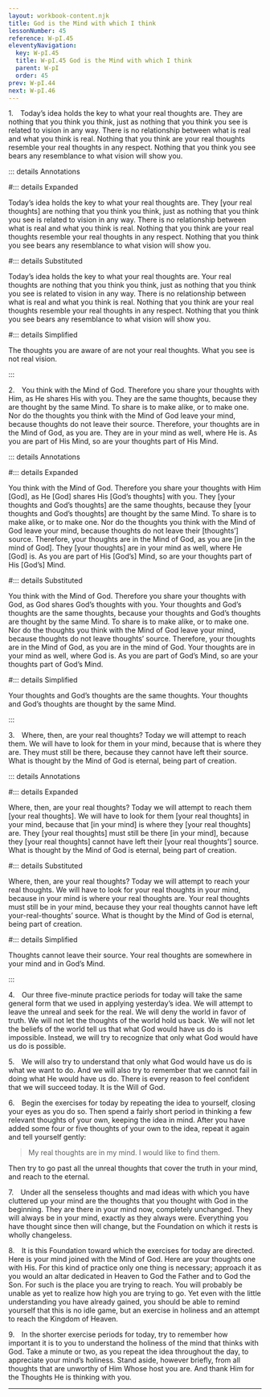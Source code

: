 ```yaml
---
layout: workbook-content.njk
title: God is the Mind with which I think
lessonNumber: 45
reference: W-pI.45
eleventyNavigation:
  key: W-pI.45
  title: W-pI.45 God is the Mind with which I think
  parent: W-pI
  order: 45
prev: W-pI.44
next: W-pI.46
---
```


1. Today’s idea holds the key to what your real thoughts are. 
They are nothing that you think you think, just as nothing that you think you see is related to vision in any way. 
There is no relationship between what is real and what you think is real. 
Nothing that you think are your real thoughts resemble your real thoughts in any respect. 
Nothing that you think you see bears any resemblance to what vision will show you.

::: details Annotations

#::: details Expanded

Today’s idea holds the key to what your real thoughts are. 
They [your real thoughts] are nothing that you think you think, just as nothing that you think you see is related to vision in any way. 
There is no relationship between what is real and what you think is real. 
Nothing that you think are your real thoughts resemble your real thoughts in any respect. 
Nothing that you think you see bears any resemblance to what vision will show you.

#::: details Substituted

Today’s idea holds the key to what your real thoughts are. 
Your real thoughts are nothing that you think you think, just as nothing that you think you see is related to vision in any way. 
There is no relationship between what is real and what you think is real. 
Nothing that you think are your real thoughts resemble your real thoughts in any respect. 
Nothing that you think you see bears any resemblance to what vision will show you.

#::: details Simplified

The thoughts you are aware of are not your real thoughts. 
What you see is not real vision.

:::


2. You think with the Mind of God. 
Therefore you share your thoughts with Him, as He shares His with you. 
They are the same thoughts, because they are thought by the same Mind. 
To share is to make alike, or to make one. 
Nor do the thoughts you think with the Mind of God leave your mind, because thoughts do not leave their source. 
Therefore, your thoughts are in the Mind of God, as you are. 
They are in your mind as well, where He is. 
As you are part of His Mind, so are your thoughts part of His Mind.

::: details Annotations

#::: details Expanded

You think with the Mind of God. 
Therefore you share your thoughts with Him [God], as He [God] shares His [God’s thoughts] with you. 
They [your thoughts and God’s thoughts] are the same thoughts, because they [your thoughts and God’s thoughts] are thought by the same Mind. 
To share is to make alike, or to make one. 
Nor do the thoughts you think with the Mind of God leave your mind, because thoughts do not leave their [thoughts’] source. 
Therefore, your thoughts are in the Mind of God, as you are [in the mind of God]. 
They [your thoughts] are in your mind as well, where He [God] is. 
As you are part of His [God’s] Mind, so are your thoughts part of His [God’s] Mind.

#::: details Substituted

You think with the Mind of God. 
Therefore you share your thoughts with God, as God shares God’s thoughts with you. 
Your thoughts and God’s thoughts are the same thoughts, because your thoughts and God’s thoughts are thought by the same Mind. 
To share is to make alike, or to make one. 
Nor do the thoughts you think with the Mind of God leave your mind, because thoughts do not leave thoughts’ source. 
Therefore, your thoughts are in the Mind of God, as you are in the mind of God. 
Your thoughts are in your mind as well, where God is. 
As you are part of God’s Mind, so are your thoughts part of God’s Mind.

#::: details Simplified

Your thoughts and God’s thoughts are the same thoughts.
Your thoughts and God’s thoughts are thought by the same Mind.

:::


3. Where, then, are your real thoughts? 
Today we will attempt to reach them. 
We will have to look for them in your mind, because that is where they are. 
They must still be there, because they cannot have left their source. 
What is thought by the Mind of God is eternal, being part of creation.


::: details Annotations

#::: details Expanded

Where, then, are your real thoughts? 
Today we will attempt to reach them [your real thoughts]. 
We will have to look for them [your real thoughts] in your mind, because that [in your mind] is where they [your real thoughts] are. 
They [your real thoughts] must still be there [in your mind], because they [your real thoughts] cannot have left their [your real thoughts’] source. 
What is thought by the Mind of God is eternal, being part of creation.

#::: details Substituted

Where, then, are your real thoughts? 
Today we will attempt to reach your real thoughts. 
We will have to look for your real thoughts in your mind, because in your mind is where your real thoughts are. 
Your real thoughts must still be in your mind, because they your real thoughts cannot have left your-real-thoughts’ source. 
What is thought by the Mind of God is eternal, being part of creation.

#::: details Simplified

Thoughts cannot leave their source. Your real thoughts are somewhere in your mind and in God’s Mind.

:::


4. Our three five-minute practice periods for today will take the same general form that we used in applying yesterday’s idea. 
We will attempt to leave the unreal and seek for the real. 
We will deny the world in favor of truth. 
We will not let the thoughts of the world hold us back. 
We will not let the beliefs of the world tell us that what God would have us do is impossible. 
Instead, we will try to recognize that only what God would have us do is possible.


5. We will also try to understand that only what God would have us do is what we want to do. 
And we will also try to remember that we cannot fail in doing what He would have us do. 
There is every reason to feel confident that we will succeed today. 
It is the Will of God.


6. Begin the exercises for today by repeating the idea to yourself, closing your eyes as you do so. 
Then spend a fairly short period in thinking a few relevant thoughts of your own, keeping the idea in mind. 
After you have added some four or five thoughts of your own to the idea, repeat it again and tell yourself gently:

>My real thoughts are in my mind. 
I would like to find them.

Then try to go past all the unreal thoughts that cover the truth in your mind, and reach to the eternal.

7. Under all the senseless thoughts and mad ideas with which you have cluttered up your mind are the thoughts that you thought with God in the beginning. 
They are there in your mind now, completely unchanged. 
They will always be in your mind, exactly as they always were. 
Everything you have thought since then will change, but the Foundation on which it rests is wholly changeless.


8. It is this Foundation toward which the exercises for today are directed. 
Here is your mind joined with the Mind of God. 
Here are your thoughts one with His. 
For this kind of practice only one thing is necessary; approach it as you would an altar dedicated in Heaven to God the Father and to God the Son. 
For such is the place you are trying to reach. 
You will probably be unable as yet to realize how high you are trying to go. 
Yet even with the little understanding you have already gained, you should be able to remind yourself that this is no idle game, but an exercise in holiness and an attempt to reach the Kingdom of Heaven.


9. In the shorter exercise periods for today, try to remember how important it is to you to understand the holiness of the mind that thinks with God. 
Take a minute or two, as you repeat the idea throughout the day, to appreciate your mind’s holiness. 
Stand aside, however briefly, from all thoughts that are unworthy of Him Whose host you are. 
And thank Him for the Thoughts He is thinking with you.

___
